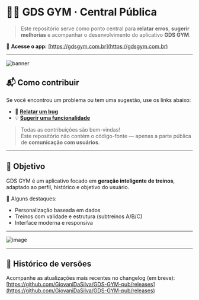# 🏋️‍♂️ GDS GYM · Central Pública

> Este repositório serve como ponto central para **relatar erros**, **sugerir melhorias** e acompanhar o desenvolvimento do aplicativo **GDS GYM**.

🔗 **Acesse o app:** [https://gdsgym.com.br](https://gdsgym.com.br)

---

![banner](https://github.com/user-attachments/assets/d5e1d54b-bf8c-4d8f-8c9c-ae22cb16d3ff)

## 📬 Como contribuir

Se você encontrou um problema ou tem uma sugestão, use os links abaixo:

- 🐞 [**Relatar um bug**](https://github.com/GiovaniDaSilva/GDS-GYM-pub/issues/new?labels=bug&template=bug_report.md)
- 💡 [**Sugerir uma funcionalidade**](https://github.com/GiovaniDaSilva/GDS-GYM-pub/issues/new?labels=enhancement&template=feature_request.md)

> Todas as contribuições são bem-vindas!  
> Este repositório não contém o código-fonte — apenas a parte pública de **comunicação com usuários**.

---

## 📌 Objetivo

GDS GYM é um aplicativo focado em **geração inteligente de treinos**, adaptado ao perfil, histórico e objetivo do usuário.

🎯 Alguns destaques:

- Personalização baseada em dados
- Treinos com validade e estrutura (subtreinos A/B/C)
- Interface moderna e responsiva

---

![image](https://github.com/user-attachments/assets/db120bbe-db4e-4348-8abe-917b634d668e)

---

## 📄 Histórico de versões

Acompanhe as atualizações mais recentes no changelog (em breve):  
[https://github.com/GiovaniDaSilva/GDS-GYM-pub/releases](https://github.com/GiovaniDaSilva/GDS-GYM-pub/releases)
